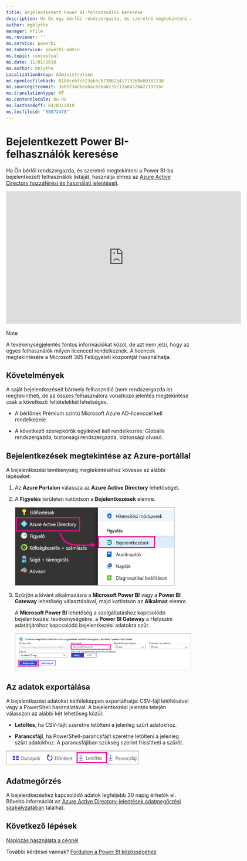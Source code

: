 ```yaml
---
title: Bejelentkezett Power BI-felhasználók keresése
description: Ha Ön egy bérlői rendszergazda, és szeretné megtekinteni a Power BI-ba bejelentkezett felhasználók listáját, használhatja ehhez az Azure Active Directory hozzáférési és használati jelentéseit.
author: mgblythe
manager: kfile
ms.reviewer: ''
ms.service: powerbi
ms.subservice: powerbi-admin
ms.topic: conceptual
ms.date: 11/01/2018
ms.author: mblythe
LocalizationGroup: Administration
ms.openlocfilehash: 8186cebfce23ab5cb73862541213260a80182230
ms.sourcegitcommit: 3a05f34dbeabac62ea8c35c12a045284271971bc
ms.translationtype: HT
ms.contentlocale: hu-HU
ms.lasthandoff: 04/03/2019
ms.locfileid: "58872478"
---
```

# <a name="find-power-bi-users-that-have-signed-in"></a>Bejelentkezett Power BI-felhasználók keresése

Ha Ön bérlői rendszergazda, és szeretné megtekinteni a Power BI-ba bejelentkezett felhasználók listáját, használja ehhez az [Azure Active Directory hozzáférési és használati jelentéseit](/azure/active-directory/reports-monitoring/concept-sign-ins).

<iframe width="640" height="360" src="https://www.youtube.com/embed/1AVgh9w9VM8?showinfo=0" frameborder="0" allowfullscreen></iframe>

> [!NOTE]
> A tevékenységjelentés fontos információkat közöl, de azt nem jelzi, hogy az egyes felhasználók milyen licenccel rendelkeznek. A licencek megtekintésére a Microsoft 365 Felügyeleti központját használhatja.

## <a name="requirements"></a>Követelmények

A saját bejelentkezéseit bármely felhasználó (nem rendszergazda is) megtekintheti, de az összes felhasználóra vonatkozó jelentés megtekintése csak a következő feltételekkel lehetséges.

* A bérlőnek Prémium szintű Microsoft Azure AD-licenccel kell rendelkeznie.

* A következő szerepkörök egyikével kell rendelkeznie: Globális rendszergazda, biztonsági rendszergazda, biztonsági olvasó.

## <a name="use-the-azure-portal-to-view-sign-ins"></a>Bejelentkezések megtekintése az Azure-portállal

A bejelentkezési tevékenység megtekintéséhez kövesse az alábbi lépéseket.

1. Az **Azure Portalon** válassza az **Azure Active Directory** lehetőséget.

1. A **Figyelés** területen kattintson a **Bejelentkezések** elemre.
   
    ![Azure AD-bejelentkezések](media/service-admin-access-usage/azure-portal-sign-ins.png)

1. Szűrjön a kívánt alkalmazásra a **Microsoft Power BI** vagy a **Power BI Gateway** lehetőség választásával, majd kattintson az **Alkalmaz** elemre.

    A **Microsoft Power BI** lehetőség a szolgáltatáshoz kapcsolódó bejelentkezési tevékenységekre, a **Power BI Gateway** a Helyszíni adatátjáróhoz kapcsolódó bejelentkezési adatokra szűr.
   
    ![Bejelentkezések szűrése](media/service-admin-access-usage/sign-in-filter.png)

## <a name="export-the-data"></a>Az adatok exportálása

A bejelentkezési adatokat kétféleképpen exportálhatja: CSV-fájl letöltésével vagy a PowerShell használatával. A bejelentkezési jelentés tetején válasszon az alábbi két lehetőség közül:

* **Letöltés**, ha CSV-fájlt szeretne letölteni a jelenleg szűrt adatokhoz.

* **Parancsfájl**, ha PowerShell-parancsfájlt szeretne letölteni a jelenleg szűrt adatokhoz. A parancsfájlban szükség szerint frissítheti a szűrőt.

![CSV-fájl vagy parancsfájl letöltése](media/service-admin-access-usage/download-sign-in-data-csv.png)

## <a name="data-retention"></a>Adatmegőrzés

A bejelentkezéshez kapcsolódó adatok legfeljebb 30 napig érhetők el. Bővebb információt az [Azure Active Directory-jelentések adatmegőrzési szabályzatában](/azure/active-directory/reports-monitoring/reference-reports-data-retention) találhat.

## <a name="next-steps"></a>Következő lépések

[Naplózás használata a cégnél](service-admin-auditing.md)

További kérdései vannak? [Forduljon a Power BI közösségéhez](https://community.powerbi.com/)

